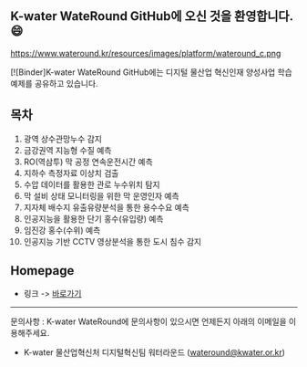 ## K-water WateRound GitHub에 오신 것을 환영합니다. 😄
https://www.wateround.kr/resources/images/platform/wateround_c.png

[![Binder]K-water WateRound GitHub에는 디지털 물산업 혁신인재 양성사업 학습 예제를 공유하고 있습니다.

## 목차 
1. 광역 상수관망누수 감지
2. 금강권역 지능형 수질 예측
3. RO(역삼투) 막 공정 연속운전시간 예측
4. 지하수 측정자료 이상치 검출
5. 수압 데이터를 활용한 관로 누수위치 탐지
6. 막 설비 상태 모니터링을 위한 막 운영인자 예측
7. 지자체 배수지 유출유량분석을 통한 용수수요 예측
8. 인공지능을 활용한 단기 홍수(유입량) 예측
9. 임진강 홍수(수위) 예측
10. 인공지능 기반 CCTV 영상분석을 통한 도시 침수 감지
    

## Homepage
- 링크 -> [바로가기](https://wateround.kr)

----------------------------------------------
문의사항 : K-water WateRound에 문의사항이 있으시면 언제든지 아래의 이메일을 이용해주세요.
- K-water 물산업혁신처 디지털혁신팀 워터라운드 (wateround@kwater.or.kr)
<!--
- 👋 Hi, I’m @K-WateRound
- 👀 I’m interested in ...
- 🌱 I’m currently learning ...
- 💞️ I’m looking to collaborate on ...
- 📫 How to reach me ...
- 😄 Pronouns: ...
- ⚡ Fun fact: ...
-->
<!---
K-WateRound/K-WateRound is a ✨ special ✨ repository because its `README.md` (this file) appears on your GitHub profile.
You can click the Preview link to take a look at your changes.
--->
